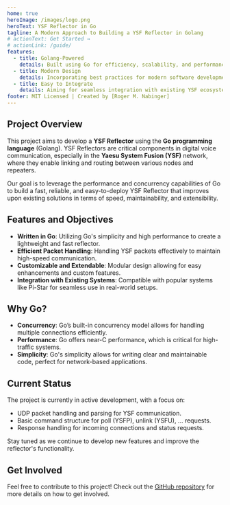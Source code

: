 ```yaml
---
home: true
heroImage: /images/logo.png
heroText: YSF Reflector in Go
tagline: A Modern Approach to Building a YSF Reflector in Golang
# actionText: Get Started →
# actionLink: /guide/
features:
  - title: Golang-Powered
    details: Built using Go for efficiency, scalability, and performance.
  - title: Modern Design
    details: Incorporating best practices for modern software development.
  - title: Easy to Integrate
    details: Aiming for seamless integration with existing YSF ecosystems.
footer: MIT Licensed | Created by [Roger M. Nabinger]
---
```


## Project Overview

This project aims to develop a **YSF Reflector** using the **Go programming language** (Golang). YSF Reflectors are critical components in digital voice communication, especially in the **Yaesu System Fusion (YSF)** network, where they enable linking and routing between various nodes and repeaters.

Our goal is to leverage the performance and concurrency capabilities of Go to build a fast, reliable, and easy-to-deploy YSF Reflector that improves upon existing solutions in terms of speed, maintainability, and extensibility.

## Features and Objectives

- **Written in Go**: Utilizing Go's simplicity and high performance to create a lightweight and fast reflector.
- **Efficient Packet Handling**: Handling YSF packets effectively to maintain high-speed communication.
- **Customizable and Extendable**: Modular design allowing for easy enhancements and custom features.
- **Integration with Existing Systems**: Compatible with popular systems like Pi-Star for seamless use in real-world setups.

## Why Go?

- **Concurrency**: Go’s built-in concurrency model allows for handling multiple connections efficiently.
- **Performance**: Go offers near-C performance, which is critical for high-traffic systems.
- **Simplicity**: Go's simplicity allows for writing clear and maintainable code, perfect for network-based applications.

## Current Status

The project is currently in active development, with a focus on:

- UDP packet handling and parsing for YSF communication.
- Basic command structure for poll (YSFP), unlink (YSFU), ... requests.
- Response handling for incoming connections and status requests.
  
Stay tuned as we continue to develop new features and improve the reflector's functionality.

## Get Involved

Feel free to contribute to this project! Check out the [GitHub repository](https://github.com/elteser/goYSFReflector) for more details on how to get involved.
